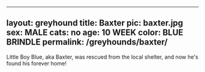 ---
 layout: greyhound
 title: Baxter
 pic: baxter.jpg
 sex: MALE
 cats: no
 age: 10 WEEK
 color: BLUE BRINDLE
 permalink: /greyhounds/baxter/
 ---
 Little Boy Blue, aka Baxter, was rescued from the local shelter, and now he's found his forever home!
